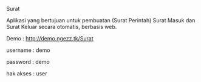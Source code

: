 Surat

Aplikasi yang bertujuan untuk pembuatan (Surat Perintah) Surat Masuk dan Surat Keluar secara otomatis, berbasis web.

Demo : http://demo.ngezz.tk/Surat


username : demo


password : demo


hak akses : user

